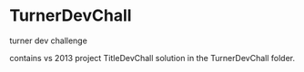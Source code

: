 # TurnerDevChall
turner dev challenge

contains vs 2013 project TitleDevChall solution in the TurnerDevChall folder.

